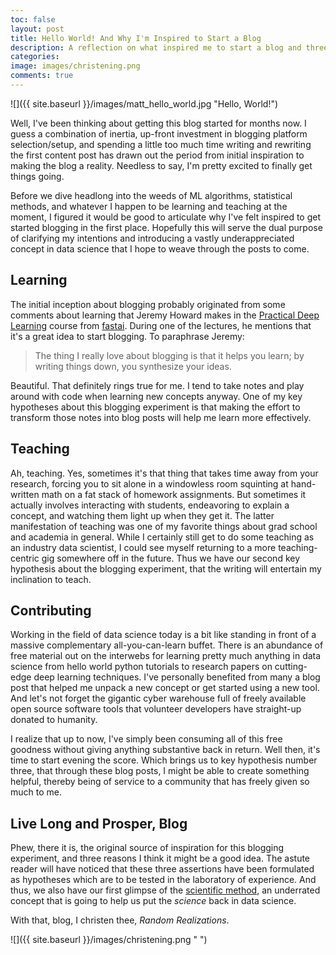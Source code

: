 ```yaml
---
toc: false
layout: post
title: Hello World! And Why I'm Inspired to Start a Blog
description: A reflection on what inspired me to start a blog and three reasons I think it could be a good idea.
categories: 
image: images/christening.png
comments: true
---
```


![]({{ site.baseurl }}/images/matt_hello_world.jpg "Hello, World!")


Well, I've been thinking about getting this blog started for months now. 
I guess a combination of inertia, up-front investment in blogging platform selection/setup, and spending a little too much time writing and rewriting the first content post has drawn out the period from initial inspiration to making the blog a reality.
Needless to say, I'm pretty excited to finally get things going.

Before we dive headlong into the weeds of ML algorithms, statistical methods, and whatever I happen to be learning and teaching at the moment, I figured it would be good to articulate why I've felt inspired to get started blogging in the first place. 
Hopefully this will serve the dual purpose of clarifying my intentions and introducing a vastly underappreciated concept in data science that I hope to weave through the posts to come.


## Learning

The initial inception about blogging probably originated from some comments about learning that Jeremy Howard  makes in the [Practical Deep Learning](https://course.fast.ai/) course from [fastai](https://www.fast.ai/).
During one of the lectures, he mentions that it's a great idea to start blogging. 
To paraphrase Jeremy:

> The thing  I really love about blogging is that it helps you learn; by writing things down, you synthesize your ideas.

Beautiful. That definitely rings true for me. I tend to take notes and play around with code when learning new concepts anyway. One of my key hypotheses about this blogging experiment is that making the effort to transform those notes into blog posts will help me learn more effectively. 


## Teaching

Ah, teaching. Yes, sometimes it's that thing that takes time away from your research, forcing you to sit alone in a windowless room squinting at hand-written math on a fat stack of homework assignments. But sometimes it actually involves interacting with students, endeavoring to explain a concept, and watching them light up when they get it. The latter manifestation of teaching was one of my favorite things about grad school and academia in general. 
While I certainly still get to do some teaching as an industry data scientist, I could see myself returning to a more teaching-centric gig somewhere off in the future.
Thus we have our second key hypothesis about the blogging experiment, that the writing will entertain my  inclination to teach.


## Contributing

Working in the field of data science today is a bit like standing in front of a massive complementary all-you-can-learn buffet. 
There is an abundance of free material out on the interwebs for learning pretty much anything in data science from hello world python tutorials to research papers on  cutting-edge deep learning techniques.
I've personally benefited from many a blog post that helped me unpack a new concept or get started using a new tool.
And let's not forget the gigantic cyber warehouse full of freely available open source software tools that volunteer developers have straight-up donated to humanity. 

I realize that up to now, I've simply been consuming all of this free goodness without giving anything substantive back in return. 
Well then, it's time to start evening the score.
Which brings us to key hypothesis number three, that through these blog posts, I might be able to create something helpful, thereby being of service to a community that has freely given so much to me.


## Live Long and Prosper, Blog

Phew, there it is, the original source of inspiration for this blogging experiment, and three reasons I think it might be a good idea. The astute reader will have noticed that these three assertions have been formulated as hypotheses which are to be tested in the laboratory of experience. And thus, we also have our first glimpse of the [scientific method](https://en.wikipedia.org/wiki/Scientific_method), an underrated concept that is going to help us put the _science_ back in data science.

With that, blog, I christen thee, _Random Realizations_. 

![]({{ site.baseurl }}/images/christening.png " ")
